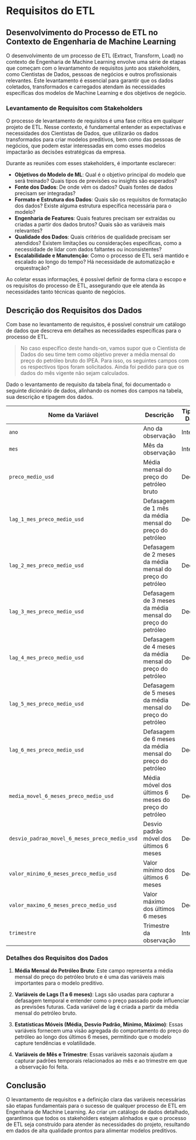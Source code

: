 # Requisitos do ETL

## Desenvolvimento do Processo de ETL no Contexto de Engenharia de Machine Learning

O desenvolvimento de um processo de ETL (Extract, Transform, Load) no contexto de Engenharia de Machine Learning envolve uma série de etapas que começam com o levantamento de requisitos junto aos stakeholders, como Cientistas de Dados, pessoas de negócios e outros profissionais relevantes. Este levantamento é essencial para garantir que os dados coletados, transformados e carregados atendam às necessidades específicas dos modelos de Machine Learning e dos objetivos de negócio.

### Levantamento de Requisitos com Stakeholders

O processo de levantamento de requisitos é uma fase crítica em qualquer projeto de ETL. Nesse contexto, é fundamental entender as expectativas e necessidades dos Cientistas de Dados, que utilizarão os dados transformados para criar modelos preditivos, bem como das pessoas de negócios, que podem estar interessadas em como esses modelos impactarão as decisões estratégicas da empresa.

Durante as reuniões com esses stakeholders, é importante esclarecer:

- **Objetivos do Modelo de ML**: Qual é o objetivo principal do modelo que será treinado? Quais tipos de previsões ou insights são esperados?
- **Fonte dos Dados**: De onde vêm os dados? Quais fontes de dados precisam ser integradas?
- **Formato e Estrutura dos Dados**: Quais são os requisitos de formatação dos dados? Existe alguma estrutura específica necessária para o modelo?
- **Engenharia de Features**: Quais features precisam ser extraídas ou criadas a partir dos dados brutos? Quais são as variáveis mais relevantes?
- **Qualidade dos Dados**: Quais critérios de qualidade precisam ser atendidos? Existem limitações ou considerações específicas, como a necessidade de lidar com dados faltantes ou inconsistentes?
- **Escalabilidade e Manutenção**: Como o processo de ETL será mantido e escalado ao longo do tempo? Há necessidade de automatização e orquestração?

Ao coletar essas informações, é possível definir de forma clara o escopo e os requisitos do processo de ETL, assegurando que ele atenda às necessidades tanto técnicas quanto de negócios.

## Descrição dos Requisitos dos Dados

Com base no levantamento de requisitos, é possível construir um catálogo de dados que descreva em detalhes as necessidades específicas para o processo de ETL.

> No caso específico deste hands-on, vamos supor que o Cientista de Dados do seu time tem como objetivo prever a média mensal do preço do petróleo bruto do IPEA. Para isso, os seguintes campos com os respectivos tipos foram solicitados. Ainda foi pedido para que os dados do mês vigente não sejam calculados.

Dado o levantamento de requisito da tabela final, foi documentado o seguinte dicionário de dados, alinhando os nomes dos campos na tabela, sua descrição e tipagem dos dados. 

| Nome da Variável                              | Descrição                                                 | Tipo de Dado | Formato      |
|-----------------------------------------------|-----------------------------------------------------------|--------------|--------------|
| `ano`                                         | Ano da observação                                         | Integer      | integer      |
| `mes`                                         | Mês da observação                                         | Integer      | integer      |
| `preco_medio_usd`                             | Média mensal do preço do petróleo bruto                   | Decimal      | decimal(5,2) |
| `lag_1_mes_preco_medio_usd`                   | Defasagem de 1 mês da média mensal do preço do petróleo   | Decimal      | decimal(5,2) |
| `lag_2_mes_preco_medio_usd`                   | Defasagem de 2 meses da média mensal do preço do petróleo | Decimal      | decimal(5,2) |
| `lag_3_mes_preco_medio_usd`                   | Defasagem de 3 meses da média mensal do preço do petróleo | Decimal      | decimal(5,2) |
| `lag_4_mes_preco_medio_usd`                   | Defasagem de 4 meses da média mensal do preço do petróleo | Decimal      | decimal(5,2) |
| `lag_5_mes_preco_medio_usd`                   | Defasagem de 5 meses da média mensal do preço do petróleo | Decimal      | decimal(5,2) |
| `lag_6_mes_preco_medio_usd`                   | Defasagem de 6 meses da média mensal do preço do petróleo | Decimal      | decimal(5,2) |
| `media_movel_6_meses_preco_medio_usd`         | Média móvel dos últimos 6 meses do preço do petróleo      | Decimal      | decimal(5,2) |
| `desvio_padrao_movel_6_meses_preco_medio_usd` | Desvio padrão móvel dos últimos 6 meses                   | Decimal      | decimal(5,2) |
| `valor_minimo_6_meses_preco_medio_usd`        | Valor mínimo dos últimos 6 meses                          | Decimal      | decimal(5,2) |
| `valor_maximo_6_meses_preco_medio_usd`        | Valor máximo dos últimos 6 meses                          | Decimal      | decimal(5,2) |
| `trimestre`                                   | Trimestre da observação                                   | Integer      | integer      |

### Detalhes dos Requisitos dos Dados

1. **Média Mensal do Petróleo Bruto**: Este campo representa a média mensal do preço do petróleo bruto e é uma das variáveis mais importantes para o modelo preditivo.

2. **Variáveis de Lags (1 a 6 meses)**: Lags são usadas para capturar a defasagem temporal e entender como o preço passado pode influenciar as previsões futuras. Cada variável de lag é criada a partir da média mensal do petróleo bruto.

3. **Estatísticas Móveis (Média, Desvio Padrão, Mínimo, Máximo)**: Essas variáveis fornecem uma visão agregada do comportamento do preço do petróleo ao longo dos últimos 6 meses, permitindo que o modelo capture tendências e volatilidade.

4. **Variáveis de Mês e Trimestre**: Essas variáveis sazonais ajudam a capturar padrões temporais relacionados ao mês e ao trimestre em que a observação foi feita.

## Conclusão

O levantamento de requisitos e a definição clara das variáveis necessárias são etapas fundamentais para o sucesso de qualquer processo de ETL em Engenharia de Machine Learning. Ao criar um catálogo de dados detalhado, garantimos que todos os stakeholders estejam alinhados e que o processo de ETL seja construído para atender às necessidades do projeto, resultando em dados de alta qualidade prontos para alimentar modelos preditivos.
